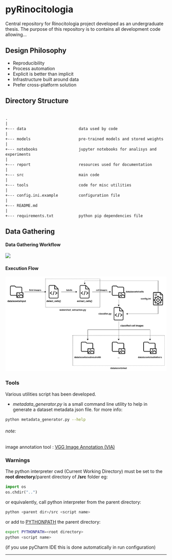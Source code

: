# pyRinocitologia

Central repository for Rinocitologia project developed as an undergraduate thesis.
The purpose of this repository is to contains all development code allowing...




## Design Philosophy
* Reproducibility
* Process automation
* Explicit is better than implicit
* Infrastructure built around data
* Prefer cross-platform solution


## Directory Structure

```

.
|
+--- data                       data used by code 
|   
+--- models                     pre-trained models and stored weights
|    
+--- notebooks                  jupyter notebooks for analisys and experiments
|    
+--- report                     resources used for documentation 
|    
+--- src                        main code
|    
+--- tools                      code for misc utilities
|    
+--- config.ini.example         configuration file  
|     
+--- README.md
|     
+--- requirements.txt           python pip dependencies file
```




















## Data Gathering 


#### Data Gathering Workflow
![](report/workflow_diagram.png)


#### Execution Flow
![](report/execution_flow_diagram.png)
### Tools
Various utilities script has been developed. 

* *metadata_generator.py* 
is a small command line utility to help in generate a dataset metadata json file. for more info:
```bash
python metadata_generator.py --help
```

###### note:
image annotation tool : [VGG Image Annotation (VIA)](http://www.robots.ox.ac.uk/~vgg/software/via/)

### Warnings
 The python interpreter cwd (Current Working Directory)
 must be set to the **root directory**/parent directory of __/src__ folder 
 eg:
 ```python
import os
os.chdir("..")
```
or equivalently, call python interpreter from the parent directory:
 ```bash
python <parent dir>/src <script name>
```
or add to [PYTHONPATH](https://docs.python.org/3.6/using/cmdline.html#environment-variables) the parent directory:
 ```bash
export PYTHONPATH=<root directory>
python <script name>
```


(if you use pyCharm IDE this is done automatically in run configuration)

----

